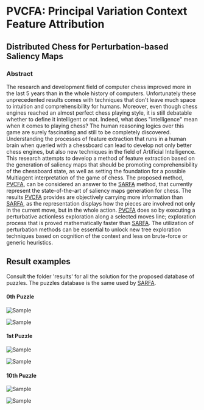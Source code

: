 # PVCFA: Principal Variation Context Feature Attribution
## Distributed Chess for Perturbation-based Saliency Maps

### Abstract
The research and development field of computer chess improved more in the last 5 years than in the whole history of computers. Unfortunately these unprecedented results comes with techniques that don't leave much space to intuition and comprehensibility for humans. Moreover, even though chess engines reached an almost perfect chess playing style, it is still debatable whether to define it intelligent or not. Indeed, what does "intelligence" mean when it comes to playing chess? The human reasoning logics over this game are surely fascinating and still to be completely discovered. Understanding the processes of feature extraction that runs in a human brain when queried with a chessboard can lead to develop not only better chess engines, but also new techniques in the field of Artificial Intelligence. This research attempts to develop a method of feature extraction based on the generation of saliency maps that should be promoting comprehensibility of the chessboard state, as well as setting the foundation for a possible Multiagent interpretation of the game of chess. The proposed method, [PVCFA](https://github.com/mrcMlnr/PVCFA), can be considered an answer to the [SARFA](https://github.com/nikaashpuri/sarfa-saliency) method, that currently represent the state-of-the-art of saliency maps generation for chess. The results [PVCFA](https://github.com/mrcMlnr/PVCFA) provides are objectively carrying more information than [SARFA](https://github.com/nikaashpuri/sarfa-saliency), as the representation displays how the pieces are involved not only in the current move, but in the whole action. [PVCFA](https://github.com/mrcMlnr/PVCFA) does so by executing a perturbative actionless exploration along a selected moves line; exploration process that is proved mathematically faster than [SARFA](https://github.com/nikaashpuri/sarfa-saliency). The utilization of perturbation methods can be essential to unlock new tree exploration techniques based on cognition of the context and less on brute-force or generic heuristics.


## Result examples

Consult the folder 'results' for all the solution for the proposed database of puzzles. The puzzles database is the same used by [SARFA](https://github.com/nikaashpuri/sarfa-saliency).

#### 0th Puzzle
![Sample](results/0.2r2rk1.pp1bqpp1.2nppn1p.2p3N1.1bP5.1PN3P1.PBQPPPBP.3R1RK1w--01c3d5.e6d5.b2f6.h6g5.f6e7.c6e7.png)

![Sample](results/0.2r2rk1.pp1bqpp1.2nppn1p.2p3N1.1bP5.1PN3P1.PBQPPPBP.3R1RK1w--01_GRAPHS.png)

#### 1st Puzzle
![Sample](results/1.r2qrbk1.1bp2ppp.p2p1n2.2p2NB1.4P3.2N2Q2.PPP2PPP.R3R1K1w--01f5h6.g7h6.g5f6.d8f6.f3f6.f8g7.png)

![Sample](results/1.r2qrbk1.1bp2ppp.p2p1n2.2p2NB1.4P3.2N2Q2.PPP2PPP.R3R1K1w--01_GRAPHS.png)

#### 10th Puzzle
![Sample](results/10.4r1k1.pp1rBp1p.5Qp1.3q4.8.2P4P.3nRPP1.4R1K1w--01f6h8.g8h8.e7f6.h8g8.e2e8.png)

![Sample](results/10.4r1k1.pp1rBp1p.5Qp1.3q4.8.2P4P.3nRPP1.4R1K1w--01_GRAPHS.png)
